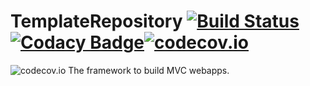 # TemplateRepository [![Build Status](https://travis-ci.org/Puzzlout/FrameworkMvc.svg?branch=master)](https://travis-ci.org/Puzzlout/FrameworkMvc)[![Codacy Badge](https://api.codacy.com/project/badge/grade/216ad52e85ae46e7bef3b1769ab003c0)](https://www.codacy.com/app/webdev-jl/FrameworkMvc)[![codecov.io](https://codecov.io/github/Puzzlout/FrameworkMvc/coverage.svg?branch=master)](https://codecov.io/github/Puzzlout/FrameworkMvc?branch=master)
![codecov.io](https://codecov.io/github/Puzzlout/FrameworkMvc/branch.svg?branch=master)
The framework to build MVC webapps.
